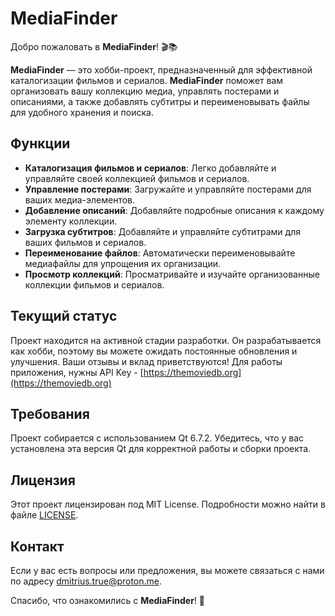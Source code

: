 # MediaFinder

Добро пожаловать в **MediaFinder**! 🎬📚

**MediaFinder** — это хобби-проект, предназначенный для эффективной каталогизации фильмов и сериалов. **MediaFinder** поможет вам организовать вашу коллекцию медиа, управлять постерами и описаниями, а также добавлять субтитры и переименовывать файлы для удобного хранения и поиска.

## Функции

- **Каталогизация фильмов и сериалов**: Легко добавляйте и управляйте своей коллекцией фильмов и сериалов.
- **Управление постерами**: Загружайте и управляйте постерами для ваших медиа-элементов.
- **Добавление описаний**: Добавляйте подробные описания к каждому элементу коллекции.
- **Загрузка субтитров**: Добавляйте и управляйте субтитрами для ваших фильмов и сериалов.
- **Переименование файлов**: Автоматически переименовывайте медиафайлы для упрощения их организации.
- **Просмотр коллекций**: Просматривайте и изучайте организованные коллекции фильмов и сериалов.

## Текущий статус

Проект находится на активной стадии разработки. Он разрабатывается как хобби, поэтому вы можете ожидать постоянные обновления и улучшения. Ваши отзывы и вклад приветствуются!
Для работы приложения, нужны API Key - [https://themoviedb.org](https://themoviedb.org)

## Требования

Проект собирается с использованием Qt 6.7.2. Убедитесь, что у вас установлена эта версия Qt для корректной работы и сборки проекта.

## Лицензия

Этот проект лицензирован под MIT License. Подробности можно найти в файле [LICENSE](LICENSE).

## Контакт

Если у вас есть вопросы или предложения, вы можете связаться с нами по адресу [dmitrius.true@proton.me](mailto:dmitrius.true@proton.me).

Спасибо, что ознакомились с **MediaFinder**! 🎉
